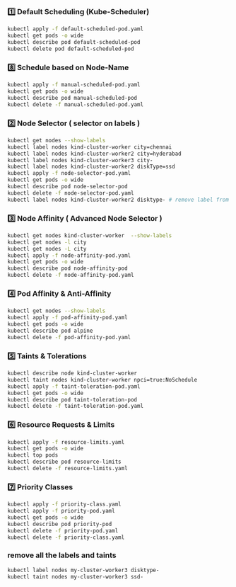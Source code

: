 

### 1️⃣ Default Scheduling (Kube-Scheduler)

```bash
kubectl apply -f default-scheduled-pod.yaml
kubectl get pods -o wide
kubectl describe pod default-scheduled-pod
kubectl delete pod default-scheduled-pod
```

### 8️⃣ Schedule based on Node-Name

```bash
kubectl apply -f manual-scheduled-pod.yaml
kubectl get pods -o wide
kubectl describe pod manual-scheduled-pod
kubectl delete -f manual-scheduled-pod.yaml
```

### 2️⃣ Node Selector ( selector on labels )
```bash
kubectl get nodes --show-labels
kubectl label nodes kind-cluster-worker city=chennai
kubectl label nodes kind-cluster-worker2 city=hyderabad
kubectl label nodes kind-cluster-worker3 city-
kubectl label nodes kind-cluster-worker2 diskType=ssd
kubectl apply -f node-selector-pod.yaml
kubectl get pods -o wide
kubectl describe pod node-selector-pod
kubectl delete -f node-selector-pod.yaml
kubectl label nodes kind-cluster-worker2 disktype- # remove label from node
```


### 3️⃣ Node Affinity  ( Advanced Node Selector )

```bash
kubectl get nodes kind-cluster-worker  --show-labels
kubectl get nodes -l city
kubectl get nodes -L city
kubectl apply -f node-affinity-pod.yaml
kubectl get pods -o wide
kubectl describe pod node-affinity-pod
kubectl delete -f node-affinity-pod.yaml
```


### 4️⃣ Pod Affinity & Anti-Affinity

```bash
kubectl get nodes --show-labels
kubectl apply -f pod-affinity-pod.yaml
kubectl get pods -o wide
kubectl describe pod alpine
kubectl delete -f pod-affinity-pod.yaml
```


### 5️⃣ Taints & Tolerations

```bash
kubectl describe node kind-cluster-worker
kubectl taint nodes kind-cluster-worker npci=true:NoSchedule
kubectl apply -f taint-toleration-pod.yaml
kubectl get pods -o wide
kubectl describe pod taint-toleration-pod
kubectl delete -f taint-toleration-pod.yaml
```



### 6️⃣ Resource Requests & Limits

```bash
kubectl apply -f resource-limits.yaml
kubectl get pods -o wide
kubectl top pods
kubectl describe pod resource-limits
kubectl delete -f resource-limits.yaml

```


### 7️⃣ Priority Classes

```bash
kubectl apply -f priority-class.yaml
kubectl apply -f priority-pod.yaml
kubectl get pods -o wide
kubectl describe pod priority-pod
kubectl delete -f priority-pod.yaml
kubectl delete -f priority-class.yaml
```


### remove all the labels and taints

```bash
kubectl label nodes my-cluster-worker3 disktype-
kubectl taint nodes my-cluster-worker3 ssd-
```